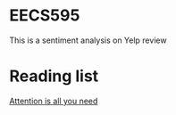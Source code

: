 # EECS595

This is a sentiment analysis on Yelp review

# Reading list

[Attention is all you need](https://arxiv.org/abs/1706.03762)

